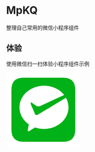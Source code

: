# MpKQ
整理自己常用的微信小程序组件
## 体验
使用微信扫一扫体验小程序组件示例 

![微信小程序](https://raw.githubusercontent.com/poemflower/MpKQ/master/mp_kq/assets/images/icon_WeixinJSPAY.png)
